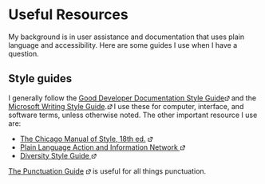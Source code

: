 # Useful Resources

My background is in user assistance and documentation that uses plain
language and accessibility. Here are some guides I use when I have a
question.

## Style guides

I generally follow the [Good Developer Documentation Style Guide](https://developers.google.com/style)![](Resources/Images/offsite-link.png) and the [Microsoft Writing Style
Guide](https://docs.microsoft.com/en-us/style-guide/welcome/).![](Resources/Images/offsite-link.png)
I use these for computer, interface, and software terms, unless otherwise
noted. The other important resource I use are:

-   [The Chicago Manual of Style, 18th
    ed.](http://www.chicagomanualofstyle.org/home.html)
    ![](Resources/Images/offsite-link.png)
-   [Plain Language Action and Information Network
    ![](Resources/Images/offsite-link.png)](http://www.plainlanguage.gov/)
-   [Diversity Style Guide
    ![](Resources/Images/offsite-link.png)](http://www.diversitystyleguide.com/)

[The Punctuation
Guide](http://www.thepunctuationguide.com/index.html)
![](Resources/Images/offsite-link.png) is useful for all things punctuation.

